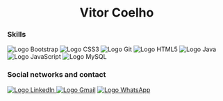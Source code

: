 <div>
  <h1 align="center">Vitor Coelho</h1>
<div>
<div>
  <h3>Skills</h3>
  <img src="https://img.shields.io/badge/Bootstrap-563D7C?style=for-the-badge&logo=bootstrap&logoColor=white" alt="Logo Bootstrap">
  <img src="https://img.shields.io/badge/CSS3-1572B6?style=for-the-badge&logo=css3&logoColor=white" alt="Logo CSS3">
  <img src="https://img.shields.io/badge/Git-E20230?style=for-the-badge&logo=git&logoColor=white" alt="Logo Git">
  <img src="https://img.shields.io/badge/HTML5-E34F26?style=for-the-badge&logo=html5&logoColor=white" alt="Logo HTML5">
  <img src="https://img.shields.io/badge/Java-ED8B00?style=for-the-badge&logo=java&logoColor=white" alt="Logo Java">
  <img src="https://img.shields.io/badge/JavaScript-F7DF1E?style=for-the-badge&logo=javascript&logoColor=black" alt="Logo JavaScript">
  <img src="https://img.shields.io/badge/MySQL-00000F?style=for-the-badge&logo=mysql&logoColor=white" alt="Logo MySQL">
  
  <h3>Social networks and contact</h3>
  <a href="https://www.linkedin.com/in/vitorcoelhot"><img src="https://img.shields.io/badge/LinkedIn-0077B5?style=for-the-badge&logo=linkedin&logoColor=white" target="_blank" alt="Logo LinkedIn">
  <a href="mailto:vitorcoelhosilvat@gmail.com"><img src="https://img.shields.io/badge/Gmail-D14836?style=for-the-badge&logo=gmail&logoColor=white" target="_blank" alt="Logo Gmail"></a>
  <a href="https://api.whatsapp.com/send/?phone=%2B5511945038667&text&app_absent=0"><img src="https://img.shields.io/badge/WhatsApp-25D366?style=for-the-badge&logo=whatsapp&logoColor=white" target="_blank" alt="Logo WhatsApp"></a>
</div>
